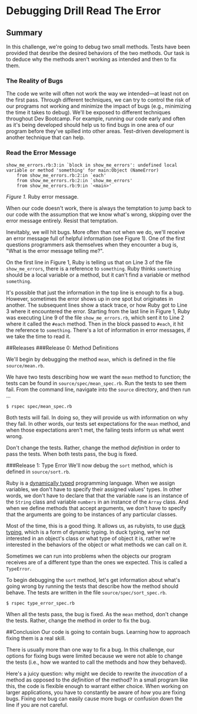 # Debugging Drill Read The Error

## Summary
In this challenge, we're going to debug two small methods.  Tests have been provided that desribe the desired behaviors of the two methods.  Our task is to deduce why the methods aren't working as intended and then to fix them.

### The Reality of Bugs
The code we write will often not work the way we intended—at least not on the first pass.  Through different techniques, we can try to control the risk of our programs not working and minimize the impact of bugs (e.g., minimizing the time it takes to debug).  We'll be exposed to different techniques throughout Dev Bootcamp.  For example, running our code early and often as it's being developed should help us to find bugs in one area of our program before they've spilled into other areas.  Test-driven development is another technique that can help.

### Read the Error Message

```
show_me_errors.rb:3:in `block in show_me_errors': undefined local variable or method 'something' for main:Object (NameError)
	from show_me_errors.rb:2:in `each'
	from show_me_errors.rb:2:in `show_me_errors'
	from show_me_errors.rb:9:in `<main>'
```
*Figure 1.*  Ruby error message.

When our code doesn't work, there is always the temptation to jump back to our code with the assumption that we know what's wrong, skipping over the error message entirely.  Resist that temptation.

Inevitably, we will hit bugs.  More often than not when we do, we'll receive an error message full of helpful information (see Figure 1).  One of the first questions programmers ask themselves when they encounter a bug is, "What is the error message telling me?".

On the first line in Figure 1, Ruby is telling us that on Line 3 of the file `show_me_errors`, there is a reference to `something`.  Ruby thinks `something` should be a local variable or a method, but it can't find a variable or method `something`.

It's possible that just the information in the top line is enough to fix a bug.  However, sometimes the error shows up in one spot but originates in another.  The subsequent lines show a stack trace, or how Ruby got to Line 3 where it encountered the error.  Starting from the last line in Figure 1, Ruby was executing Line 9 of the file `show_me_errors.rb`, which sent it to Line 2 where it called the `#each` method.  Then in the block passed to `#each`, it hit the reference to `something`.  There's a lot of information in error messages, if we take the time to read it.


##Releases
###Release 0: Method Definitions 

We'll begin by debugging the method `mean`, which is defined in the file `source/mean.rb`.  

We have two tests describing how we want the `mean` method to function; the tests can be found in `source/spec/mean_spec.rb`. Run the tests to see them fail.  From the command line, navigate into the `source` directory, and then run ...

```
$ rspec spec/mean_spec.rb
```

Both tests will fail.  In doing so, they will provide us with information on why they fail.  In other words, our tests set expectations for the `mean` method, and when those expectations aren't met, the failing tests inform us what went wrong.  

Don't change the tests.  Rather, change the method *definition* in order to pass the tests.  When both tests pass, the bug is fixed. 


###Release 1: Type Error
We'll now debug the `sort` method, which is defined in `source/sort.rb`.

Ruby is a [dynamically typed](http://en.wikipedia.org/wiki/Type_system#Dynamic_typing) programming language.  When we assign variables, we don't have to specify their assigned values' types.  In other words, we don't have to declare that that the variable `name` is an instance of the `String` class and variable `numbers` in an instance of the `Array` class.  And when we define methods that accept arguments, we don't have to specify that the arguments are going to be instances of any particular classes.

Most of the time, this is a good thing.  It allows us, as rubyists, to use [duck typing](http://en.wikipedia.org/wiki/Duck_typing#In_Ruby), which is a form of dynamic typing.  In duck typing, we're not interested in an object's class or what type of object it is, rather we're interested in the behaviors of the object or what methods we can call on it.

Sometimes we can run into problems when the objects our program receives are of a different type than the ones we expected. This is called a `TypeError`.

To begin debugging the `sort` method, let's get information about what's going wrong by running the tests that describe how the method should behave.  The tests are written in the file `source/spec/sort_spec.rb`.

```
$ rspec type_error_spec.rb
```

When all the tests pass, the bug is fixed. As the `mean` method, don't change the tests.  Rather, change the method in order to fix the bug.  


##Conclusion
Our code is going to contain bugs.  Learning how to approach fixing them is a real skill.  

There is usually more than one way to fix a bug.  In this challenge, our options for fixing bugs were limited because we were not able to change the tests (i.e., how we wanted to call the methods and how they behaved).

Here's a juicy question: why might we decide to rewrite the *invocation* of a method as opposed to the *definition* of the method?  In a small program like this, the code is flexible enough to warrant either choice. When working on larger applications, you have to constantly be aware of *how* you are fixing bugs. Fixing one bug can easily cause more bugs or confusion down the line if you are not careful.

